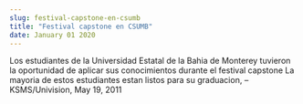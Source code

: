 ```yaml
---
slug: festival-capstone-en-csumb
title: "Festival capstone en CSUMB"
date: January 01 2020
---
```


 
<p>
  Los estudiantes de la Universidad Estatal de la Bahia de Monterey tuvieron la
  oportunidad de aplicar sus conocimientos durante el festival capstone La
  mayoria de estos estudiantes estan listos para su graduacion, –
  KSMS/Univision, May 19, 2011
</p>
 
